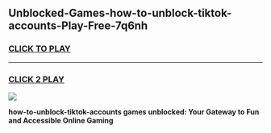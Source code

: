 
## Unblocked-Games-how-to-unblock-tiktok-accounts-Play-Free-7q6nh
<h3>
<a href="https://premium76.site?title=how-to-unblock-tiktok-accounts&ref=21A">CLICK TO PLAY</a></h3>
<hr>

<h3>
<a href="https://premium76.site?title=how-to-unblock-tiktok-accounts&ref=21A">CLICK 2 PLAY</a>
  
</h3>

<a href="https://premium76.site?title=how-to-unblock-tiktok-accounts&ref=21A"><img src="https://clearcache.store/games.png"></a>


**how-to-unblock-tiktok-accounts games unblocked: Your Gateway to Fun and Accessible Online Gaming**
